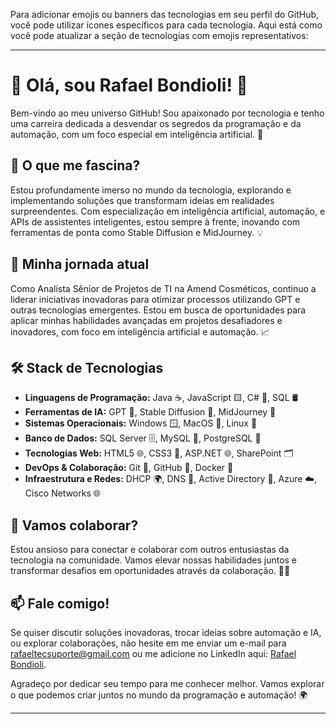 Para adicionar emojis ou banners das tecnologias em seu perfil do GitHub, você pode utilizar ícones específicos para cada tecnologia. Aqui está como você pode atualizar a seção de tecnologias com emojis representativos:

---

# 👋 Olá, sou Rafael Bondioli! 🚀

Bem-vindo ao meu universo GitHub! Sou apaixonado por tecnologia e tenho uma carreira dedicada a desvendar os segredos da programação e da automação, com um foco especial em inteligência artificial. 🌟

## 👀 O que me fascina?
Estou profundamente imerso no mundo da tecnologia, explorando e implementando soluções que transformam ideias em realidades surpreendentes. Com especialização em inteligência artificial, automação, e APIs de assistentes inteligentes, estou sempre à frente, inovando com ferramentas de ponta como Stable Diffusion e MidJourney. 💡

## 🌱 Minha jornada atual
Como Analista Sênior de Projetos de TI na Amend Cosméticos, continuo a liderar iniciativas inovadoras para otimizar processos utilizando GPT e outras tecnologias emergentes. Estou em busca de oportunidades para aplicar minhas habilidades avançadas em projetos desafiadores e inovadores, com foco em inteligência artificial e automação. 📈

## 🛠️ Stack de Tecnologias
- **Linguagens de Programação:** Java ☕, JavaScript 🟨, C# 🔵, SQL 🛢️
- **Ferramentas de IA:** GPT 🤖, Stable Diffusion 🌌, MidJourney 🚀
- **Sistemas Operacionais:** Windows 🪟, MacOS 🍏, Linux 🐧
- **Banco de Dados:** SQL Server 🗄️, MySQL 🐬, PostgreSQL 🐘
- **Tecnologias Web:** HTML5 🌐, CSS3 🎨, ASP.NET 🌐, SharePoint 🗂️
- **DevOps & Colaboração:** Git 🔗, GitHub 🐙, Docker 🐳
- **Infraestrutura e Redes:** DHCP 🌍, DNS 🔢, Active Directory 📂, Azure ☁️, Cisco Networks 🌐

## 💞️ Vamos colaborar?
Estou ansioso para conectar e colaborar com outros entusiastas da tecnologia na comunidade. Vamos elevar nossas habilidades juntos e transformar desafios em oportunidades através da colaboração. 🎩✨

## 📫 Fale comigo!
Se quiser discutir soluções inovadoras, trocar ideias sobre automação e IA, ou explorar colaborações, não hesite em me enviar um e-mail para [rafaeltecsuporte@gmail.com](mailto:rafaeltecsuporte@gmail.com) ou me adicione no LinkedIn aqui: [Rafael Bondioli](https://www.linkedin.com/in/rafael-bondioli-98069215/).

Agradeço por dedicar seu tempo para me conhecer melhor. Vamos explorar o que podemos criar juntos no mundo da programação e automação! 🌍

---
